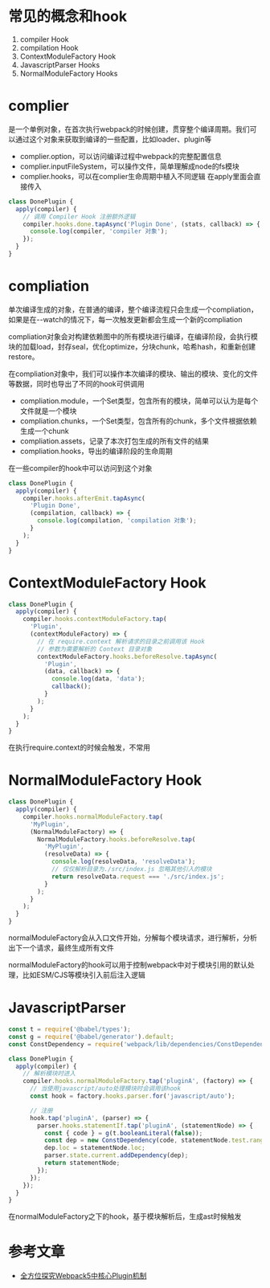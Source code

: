 # 常见的概念和hook
1. compiler Hook
2. compilation Hook
3. ContextModuleFactory Hook
4. JavascriptParser Hooks
5. NormalModuleFactory Hooks

# complier
是一个单例对象，在首次执行webpack的时候创建，贯穿整个编译周期。我们可以通过这个对象来获取到编译的一些配置，比如loader、plugin等
- complier.option，可以访问编译过程中webpack的完整配置信息
- complier.inputFileSystem，可以操作文件，简单理解成node的fs模块
- complier.hooks，可以在complier生命周期中植入不同逻辑
在apply里面会直接传入
```js
class DonePlugin {
  apply(compiler) {
    // 调用 Compiler Hook 注册额外逻辑
    compiler.hooks.done.tapAsync('Plugin Done', (stats, callback) => {
      console.log(compiler, 'compiler 对象');
    });
  }
}
```

# compliation
单次编译生成的对象，在普通的编译，整个编译流程只会生成一个compliation，如果是在--watch的情况下，每一次触发更新都会生成一个新的compliation

compliation对象会对构建依赖图中的所有模块进行编译，在编译阶段，会执行模块的加载load，封存seal，优化optimize，分块chunk，哈希hash，和重新创建restore。

在compliation对象中，我们可以操作本次编译的模块、输出的模块、变化的文件等数据，同时也导出了不同的hook可供调用

- compliation.module，一个Set类型，包含所有的模块，简单可以认为是每个文件就是一个模块
- compliation.chunks，一个Set类型，包含所有的chunk，多个文件根据依赖生成一个chunk
- compliation.assets，记录了本次打包生成的所有文件的结果
- compliation.hooks，导出的编译阶段的生命周期

在一些compiler的hook中可以访问到这个对象
```js
class DonePlugin {
  apply(compiler) {
    compiler.hooks.afterEmit.tapAsync(
      'Plugin Done',
      (compilation, callback) => {
        console.log(compilation, 'compilation 对象');
      }
    );
  }
}
```

# ContextModuleFactory Hook
```js
class DonePlugin {
  apply(compiler) {
    compiler.hooks.contextModuleFactory.tap(
      'Plugin',
      (contextModuleFactory) => {
        // 在 require.context 解析请求的目录之前调用该 Hook
        // 参数为需要解析的 Context 目录对象
        contextModuleFactory.hooks.beforeResolve.tapAsync(
          'Plugin',
          (data, callback) => {
            console.log(data, 'data');
            callback();
          }
        );
      }
    );
  }
}
```
在执行require.context的时候会触发，不常用

# NormalModuleFactory Hook
```js
class DonePlugin {
  apply(compiler) {
    compiler.hooks.normalModuleFactory.tap(
      'MyPlugin',
      (NormalModuleFactory) => {
        NormalModuleFactory.hooks.beforeResolve.tap(
          'MyPlugin',
          (resolveData) => {
            console.log(resolveData, 'resolveData');
            // 仅仅解析目录为./src/index.js 忽略其他引入的模块
            return resolveData.request === './src/index.js';
          }
        );
      }
    );
  }
}
```
normalModuleFactory会从入口文件开始，分解每个模块请求，进行解析，分析出下一个请求，最终生成所有文件

normalModuleFactory的hook可以用于控制webpack中对于模块引用的默认处理，比如ESM/CJS等模块引入前后注入逻辑

# JavascriptParser
```js
const t = require('@babel/types');
const g = require('@babel/generator').default;
const ConstDependency = require('webpack/lib/dependencies/ConstDependency');

class DonePlugin {
  apply(compiler) {
    // 解析模块时进入
    compiler.hooks.normalModuleFactory.tap('pluginA', (factory) => {
      // 当使用javascript/auto处理模块时会调用该hook
      const hook = factory.hooks.parser.for('javascript/auto');

      // 注册
      hook.tap('pluginA', (parser) => {
        parser.hooks.statementIf.tap('pluginA', (statementNode) => {
          const { code } = g(t.booleanLiteral(false));
          const dep = new ConstDependency(code, statementNode.test.range);
          dep.loc = statementNode.loc;
          parser.state.current.addDependency(dep);
          return statementNode;
        });
      });
    });
  }
}
```
在normalModuleFactory之下的hook，基于模块解析后，生成ast时候触发



# 参考文章
- [全方位探究Webpack5中核心Plugin机制](https://juejin.cn/post/7046360070677856292)